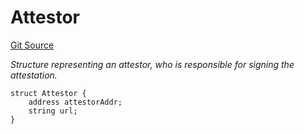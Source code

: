# Attestor
[Git Source](https://github.com/primus-labs/zkTLS-contracts/blob/22782d123c4a94bbb8308ff89b2388f9394ba26e/src/IPrimusZkTLS.sol)

*Structure representing an attestor, who is responsible for signing the attestation.*


```solidity
struct Attestor {
    address attestorAddr;
    string url;
}
```


